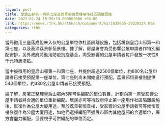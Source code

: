 ```yaml
---
layout: post
title: 皇后山邨第一與第七座及荔景邨恒景樓用作社區隔離設施
date: 2022-02-24 15:56:19.000000000 +08:00
link: https://news.rthk.hk/rthk/ch/component/k2/1635635-20220224.htm
categories: rthk
---
```


當局徵用三座落成但未入伙的公屋單位作社區隔離設施，包括粉嶺皇后山邨第一和第七座，以及葵涌荔景邨恒景樓。據了解，房屋署會為受影響公屋申請者作特別編配安排，另外政府將動用防疫抗疫基金，向受影響的公屋申請者每戶發放一次性8千元特惠津貼。

當中被徵用的皇后山邨第一和第七座，共提供超過2500個單位，約880名公屋申請者已接受預配第一座單位，第七座則尚未開始進行預配。荔景邨恒景樓則提供540個單位，約380名公屋申請者已接受預配。

據了解，房署正整理皇后山邨內5座可供編配的單位數目，計劃向第一座受影響公屋申請者將合適的單位重新編配。居民亦可等待政府停止第一座用作社區隔離設施後，恢復作為公屋大廈用途。至於荔景邨恒景樓，受影響的公屋申請者可等候恒景樓恢復作為公屋大廈用途，如他們選擇編配至擴展市區內其他屋邨的合適單位，署方會盡力編配，但要視乎可供編配的單位而定。
